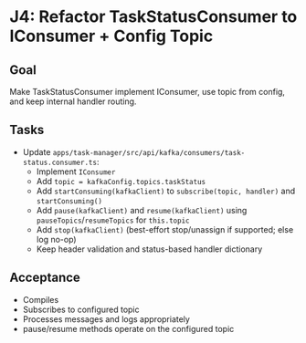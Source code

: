 # J4: Refactor TaskStatusConsumer to IConsumer + Config Topic

## Goal

Make TaskStatusConsumer implement IConsumer, use topic from config, and keep internal handler routing.

## Tasks

- Update `apps/task-manager/src/api/kafka/consumers/task-status.consumer.ts`:
  - Implement `IConsumer`
  - Add `topic = kafkaConfig.topics.taskStatus`
  - Add `startConsuming(kafkaClient)` to `subscribe(topic, handler)` and `startConsuming()`
  - Add `pause(kafkaClient)` and `resume(kafkaClient)` using `pauseTopics`/`resumeTopics` for `this.topic`
  - Add `stop(kafkaClient)` (best-effort stop/unassign if supported; else log no-op)
  - Keep header validation and status-based handler dictionary

## Acceptance

- Compiles
- Subscribes to configured topic
- Processes messages and logs appropriately
- pause/resume methods operate on the configured topic








